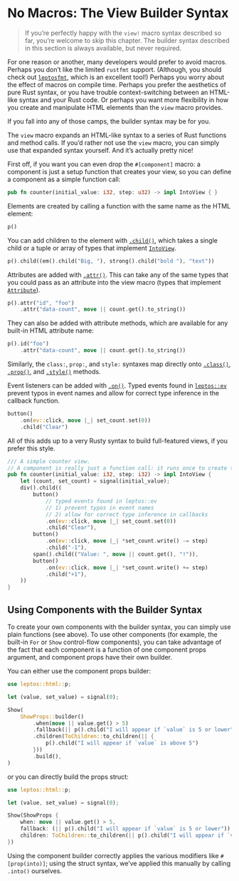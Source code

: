 # No Macros: The View Builder Syntax

> If you’re perfectly happy with the `view!` macro syntax described so far, you’re welcome to skip this chapter. The builder syntax described in this section is always available, but never required.

For one reason or another, many developers would prefer to avoid macros. Perhaps you don’t like the limited `rustfmt` support. (Although, you should check out [`leptosfmt`](https://github.com/bram209/leptosfmt), which is an excellent tool!) Perhaps you worry about the effect of macros on compile time. Perhaps you prefer the aesthetics of pure Rust syntax, or you have trouble context-switching between an HTML-like syntax and your Rust code. Or perhaps you want more flexibility in how you create and manipulate HTML elements than the `view` macro provides.

If you fall into any of those camps, the builder syntax may be for you.

The `view` macro expands an HTML-like syntax to a series of Rust functions and method calls. If you’d rather not use the `view` macro, you can simply use that expanded syntax yourself. And it’s actually pretty nice!

First off, if you want you can even drop the `#[component]` macro: a component is just a setup function that creates your view, so you can define a component as a simple function call:

```rust
pub fn counter(initial_value: i32, step: u32) -> impl IntoView { }
```

Elements are created by calling a function with the same name as the HTML element:

```rust
p()
```

You can add children to the element with [`.child()`](https://docs.rs/leptos/latest/leptos/html/trait.ElementChild.html#tymethod.child), which takes a single child or a tuple or array of types that implement [`IntoView`](https://docs.rs/leptos/latest/leptos/trait.IntoView.html).

```rust
p().child((em().child("Big, "), strong().child("bold "), "text"))
```

Attributes are added with [`.attr()`](https://docs.rs/leptos/latest/leptos/attr/custom/trait.CustomAttribute.html#method.attr). This can take any of the same types that you could pass as an attribute into the view macro (types that implement [`Attribute`](https://docs.rs/leptos/latest/leptos/attr/trait.Attribute.html)).

```rust
p().attr("id", "foo")
    .attr("data-count", move || count.get().to_string())
```

They can also be added with attribute methods, which are available for any built-in HTML attribute name:

```rust
p().id("foo")
    .attr("data-count", move || count.get().to_string())
```

Similarly, the `class:`, `prop:`, and `style:` syntaxes map directly onto [`.class()`](https://docs.rs/leptos/latest/leptos/attr/global/trait.ClassAttribute.html#tymethod.class), [`.prop()`](https://docs.rs/leptos/latest/leptos/attr/global/trait.PropAttribute.html#tymethod.prop), and [`.style()`](https://docs.rs/leptos/latest/leptos/attr/global/trait.StyleAttribute.html#tymethod.style) methods.

Event listeners can be added with [`.on()`](https://docs.rs/leptos/latest/leptos/attr/global/trait.OnAttribute.html#tymethod.on). Typed events found in [`leptos::ev`](https://docs.rs/leptos/latest/leptos/tachys/html/event/index.html) prevent typos in event names and allow for correct type inference in the callback function.

```rust
button()
    .on(ev::click, move |_| set_count.set(0))
    .child("Clear")
```

All of this adds up to a very Rusty syntax to build full-featured views, if you prefer this style.

```rust
/// A simple counter view.
// A component is really just a function call: it runs once to create the DOM and reactive system
pub fn counter(initial_value: i32, step: i32) -> impl IntoView {
    let (count, set_count) = signal(initial_value);
    div().child((
        button()
            // typed events found in leptos::ev
            // 1) prevent typos in event names
            // 2) allow for correct type inference in callbacks
            .on(ev::click, move |_| set_count.set(0))
            .child("Clear"),
        button()
            .on(ev::click, move |_| *set_count.write() -= step)
            .child("-1"),
        span().child(("Value: ", move || count.get(), "!")),
        button()
            .on(ev::click, move |_| *set_count.write() += step)
            .child("+1"),
    ))
}
```

## Using Components with the Builder Syntax

To create your own components with the builder syntax, you can simply use plain functions (see above). To use other components (for example, the built-in `For` or `Show` control-flow components), you can take advantage of the fact that each component is a function of one component props argument, and component props have their own builder.

You can either use the component props builder:
```rust
use leptos::html::p;

let (value, set_value) = signal(0);

Show(
    ShowProps::builder()
        .when(move || value.get() > 5)
        .fallback(|| p().child("I will appear if `value` is 5 or lower"))
        .children(ToChildren::to_children(|| {
            p().child("I will appear if `value` is above 5")
        }))
        .build(),
)
```
or you can directly build the props struct:
```rust
use leptos::html::p;

let (value, set_value) = signal(0);

Show(ShowProps {
    when: move || value.get() > 5,
    fallback: (|| p().child("I will appear if `value` is 5 or lower")).into(),
    children: ToChildren::to_children(|| p().child("I will appear if `value` is above 5")),
})
```
Using the component builder correctly applies the various modifiers like `#[prop(into)]`; using the struct syntax, we’ve applied this manually by calling `.into()` ourselves.
